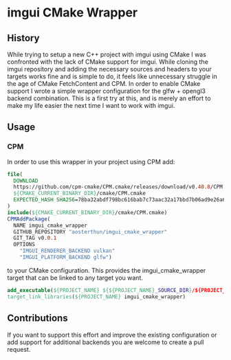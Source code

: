 # imgui CMake Wrapper

## History

While trying to setup a new C++ project with imgui using CMake I was confronted with the lack of CMake support for imgui. While cloning the imgui repository and adding the necessary sources and headers to your targets works fine and is simple to do, it feels like unnecessary struggle in the age of CMake FetchContent and CPM. In order to enable CMake support I wrote a simple wrapper configuration for the glfw + opengl3 backend combination. This is a first try at this, and is merely an effort to make my life easier the next time I want to work with imgui.

## Usage

### CPM

In order to use this wrapper in your project using CPM add:
```cmake
file(
  DOWNLOAD
  https://github.com/cpm-cmake/CPM.cmake/releases/download/v0.40.8/CPM.cmake
  ${CMAKE_CURRENT_BINARY_DIR}/cmake/CPM.cmake
  EXPECTED_HASH SHA256=78ba32abdf798bc616bab7c73aac32a17bbd7b06ad9e26a6add69de8f3ae4791
)
include(${CMAKE_CURRENT_BINARY_DIR}/cmake/CPM.cmake)
CPMAddPackage(
  NAME imgui_cmake_wrapper
  GITHUB_REPOSITORY "aosterthun/imgui_cmake_wrapper"
  GIT_TAG v0.0.1
  OPTIONS 
    "IMGUI_RENDERER_BACKEND vulkan"
    "IMGUI_PLATFORM_BACKEND glfw")
```
to your CMake configuration. This provides the imgui_cmake_wrapper target that can be linked to any target you want.
```cmake
add_executable(${PROJECT_NAME} ${${PROJECT_NAME}_SOURCE_DIR}/${PROJECT_NAME}.cc)
target_link_libraries(${PROJECT_NAME} imgui_cmake_wrapper)
```

## Contributions

If you want to support this effort and improve the existing configuration or add support for additional backends you are welcome to create a pull request. 

